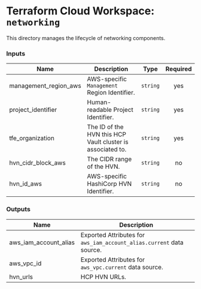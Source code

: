 # Terraform Cloud Workspace: `networking`

This directory manages the lifecycle of networking components.

<!-- BEGIN_TF_DOCS -->
### Inputs

| Name | Description | Type | Required |
|------|-------------|------|:--------:|
| management_region_aws | AWS-specific `Management` Region Identifier. | `string` | yes |
| project_identifier | Human-readable Project Identifier. | `string` | yes |
| tfe_organization | The ID of the HVN this HCP Vault cluster is associated to. | `string` | yes |
| hvn_cidr_block_aws | The CIDR range of the HVN. | `string` | no |
| hvn_id_aws | AWS-specific HashiCorp HVN Identifier. | `string` | no |

### Outputs

| Name | Description |
|------|-------------|
| aws_iam_account_alias | Exported Attributes for `aws_iam_account_alias.current` data source. |
| aws_vpc_id | Exported Attributes for `aws_vpc.current` data source. |
| hvn_urls | HCP HVN URLs. |
<!-- END_TF_DOCS -->

